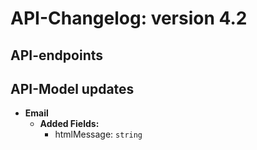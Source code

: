 # API-Changelog: version 4.2

## API-endpoints

## API-Model updates

- **Email**
  - **Added Fields:**
    - htmlMessage: `string`

